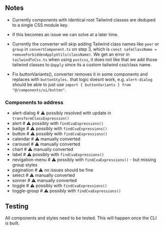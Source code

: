 ## Notes

- Currently components with identical root Tailwind classes are deduped to a single CSS module key.
 - if this becomes an issue we can solve at a later time.

- Currently the converter will skip adding Tailwind class names like `peer` or `group` in `convertComponent.ts` on step 3,
which is `const safeClassName = removeForbiddenApplyUtils(className)`. We get an error in `tailwindToCss.ts` when using `postcss`,
it does not like that we add those tailwind classes to `@apply` since its a custom tailwind css/class name.

- Fix buttonVariants(), converter removes it in some components and replaces with `buttonStyles.` that logic doesnt work,
e.g. `alert-dialog` should be able to just use `import { buttonVariants } from "@/components/ui/button"`.


### Components to address

- alert-dialog        # ⚠️ possibly resolved with update in `transformClassExpression()`
- alert               # ⚠️ possibly with `findCvaExpressions()`
- badge               # ⚠️ possibly with `findCvaExpressions()`
- button              # ⚠️ possibly with `findCvaExpressions()`
- calendar            # ⚠️ manually converted
- carousel            # ⚠️ manually converted
- chart               # ⚠️ manually converted
- label               # ⚠️ possibly with `findCvaExpressions()`
- nevigation-menu     # ⚠️ possibly with `findCvaExpressions()` - but missing group styles
- pagination          # ⚠️ no issues should be fine
- select              # ⚠️ manually converted
- sonner              # ⚠️ manually converted
- toggle              # ⚠️ possibly with `findCvaExpressions()`
- toggle-group        # ⚠️ possibly with `findCvaExpressions()`


## Testing

All components and styles need to be tested. This will happen once the CLI is built.